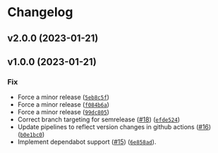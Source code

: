 # Changelog

 <!--next-version-placeholder-->

## v2.0.0 (2023-01-21)


## v1.0.0 (2023-01-21)
### Fix
* Force a minor release ([`5eb8c5f`](https://github.com/butler54/mdformat-frontmatter/commit/5eb8c5f5ad1060e251f8fdeb23a9c5b5860b099f))
* Force a minor release ([`f084b6a`](https://github.com/butler54/mdformat-frontmatter/commit/f084b6a065a87033413b771d3d29a76cd95502d2))
* Force a minor release ([`99dc805`](https://github.com/butler54/mdformat-frontmatter/commit/99dc805ec5c6850efb6cf22c22a2ff525416aafd))
* Correct branch targeting for semrelease ([#18](https://github.com/butler54/mdformat-frontmatter/issues/18)) ([`efde524`](https://github.com/butler54/mdformat-frontmatter/commit/efde524e3d8b7f149afd10b6334aadbca749c460))
* Update pipelines to reflect version changes in github actions ([#16](https://github.com/butler54/mdformat-frontmatter/issues/16)) ([`b0e1bc0`](https://github.com/butler54/mdformat-frontmatter/commit/b0e1bc028239ab5ba0481cedc8e65561d7198284))
* Implement dependabot support ([#15](https://github.com/butler54/mdformat-frontmatter/issues/15)) ([`6e858ad`](https://github.com/butler54/mdformat-frontmatter/commit/6e858ad77c3f115b049510e59c6f28a07e47bfed)).
